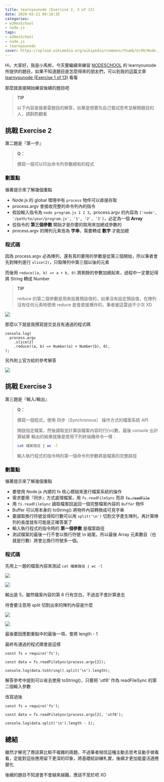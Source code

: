 ```yaml
---
title: learnyounode (Exercise 2, 3 of 13)
date: 2020-03-21 09:18:35
categories:
- w3HexSchool
- node.js
tags:
- w3HexSchool
- node.js
- learnyounode
cover: https://upload.wikimedia.org/wikipedia/commons/thumb/d/d9/Node.js_logo.svg/590px-Node.js_logo.svg.png
---
```


Hi，大家好，我是小馬彬，今天要繼續來練習 [NODESCHOOL](https://nodeschool.io/zh-tw/) 的 learnyounode 所提供的題目，如果不知道題目是怎麼得來的朋友們，可以到我的這篇文章 [learnyounode (Exercise 1 of 13)](https://littlehorseboy.github.io/2020/03/13/2020-learnyounode-exercise-1/) 看看

那麼就直接開始練習後續的題目吧

> **TIP**
> 
> 以下內容直接暴雷題目的解答，如果是想要先自己嘗試思考並解開題目的人，請斟酌觀看

## 挑戰 Exercise 2

第二題是『第一步』

> **Q：**
> 
> 撰寫一個可以印出命令列參數總和的程式

### 劃重點

循著提示來了解幾個重點

* Node.js 的 global 環境中有 `process` 物件可以直接存取
* process.argv 會接收完整的命令列內的指令
* 假設輸入指令為 `node program.js 1 2 3`，process.argv 的內容為 `['node', '/path/to/your/program.js', '1', '2', '3']`，必定為一個 **Array**
* 從指令的 **第三個參數** 開始才是你要的取用來加總成參數的
* process.argv 的陣列元素皆為 **字串**，需要轉成 **數字** 才能加總

### 程式碼

因為 process.argv 必為陣列，還有真的要用的參數是從第三個開始，所以筆者會先對陣列進行 `slice(2)`，只取陣列中第三個以後的元素

而後用 `reduce((a, b) => a + b, 0)` 將剩餘的參數加總起來，過程中一定要記得將 String 轉成 Number

> **TIP**
> 
> reduce 的第二個參數是用來設置預設值的，如果沒有設定預設值，在陣列沒有任何元素時使用 reduce 是會直接爆炸的，筆者被這雷過不少次 XD

![](https://i.imgur.com/TcsOA1E.png)

那麼以下就是我撰寫提交並且有通過的程式碼

```javascript=
console.log(
  process.argv
    .slice(2)
    .reduce((a, b) => Number(a) + Number(b), 0),
);
```

另外附上官方給的參考解答

![](https://i.imgur.com/U44eBIK.png)

## 挑戰 Exercise 3

第三題是『輸入/輸出』

> **Q：**
> 
> 撰寫一個程式，使用 同步（Synchronous） 操作方式的檔案系統
 API
> 
> 開啟指定檔案，然後讀取並計算該檔案內容的行(\n)數，最後 console 出計算結果
> 輸出的結果就像是使用下列終端機命令一樣：
>
> ```bash
> cat 檔案路徑 | wc -l
> ```
> 
> 輸入執行程式的指令時的第一個命令列參數將是檔案的完整路徑

### 劃重點

循著提示來了解幾個重點

* 要使用 Node.js 內建的 fs 核心模組來進行檔案系統的操作
* 需求要用『同步』方式處理檔案，用 `fs.readFileSync` 而非 ~~`fs.readFile`~~
* 用 `fs.readFileSync` 讀取檔案回返回一個完整檔案內容的 `Buffer` 物件
* Buffer 可以用本身的 toString() 將物件內容轉換成可見字串
* 要讀取換行符號並得知行數可以用 `split('\n')` 切割文字產生陣列，再計算陣列的長度就有可能是正確答案了
* 輸入執行程式的指令時的 **第一個參數** 是檔案路徑
* 測試檔案的最後一行不會以換行符號 \n 結尾，所以最後 Array 元素數目（也就是行數）將會比換行符號多一個。

### 程式碼

先用上一題的檔案內容來測試 `cat 檔案路徑 | wc -l`

![](https://i.imgur.com/08M6iQs.png)

![](https://i.imgur.com/ANt8MeM.png)

輸出是 5，雖然檔案內容的第 6 行有空白，不過並不會計算進去

待會要注意用 split 切割出來的陣列內容是什麼

![](https://i.imgur.com/tj0AVQM.png)

![](https://i.imgur.com/XN7ZC8D.png)

最後要因應劃重點中的最後一項，會將 length - 1

最終有通過的程式碼會是這樣

```javascript=
const fs = require('fs');

const data = fs.readFileSync(process.argv[2]);

console.log(data.toString().split('\n').length);
```

解答參考中提到可以省去使用 toString()，只要把 'utf8' 作為 readFileSync 的第二個輸入參數

改寫過後

```javascript=
const fs = require('fs');

const data = fs.readFileSync(process.argv[2], 'utf8');

console.log(data.split('\n').length - 1);
```

## 總結

雖然才解完了應該算比較不複雜的兩題，不過筆者相信這種主動去思考且動手做看看，定能對這些應用留下更深的印象，將基礎給訓練札實，後續才更加能靈活適應變化

後續的題目不知道會不會越來越難，應該不至於吧 XD
